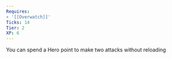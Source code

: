 ```yaml
---
Requires:
- '[[Overwatch]]'
Ticks: 14
Tier: 2
XP: 6
---
```


You can spend a Hero point to make two attacks without reloading